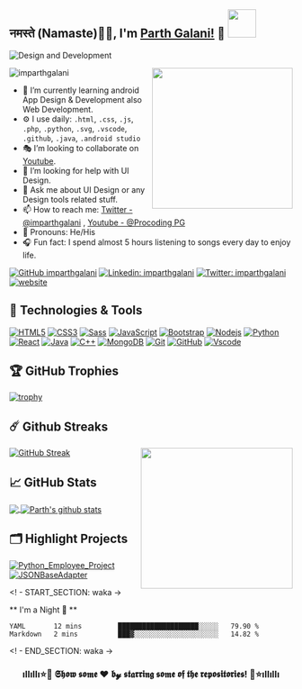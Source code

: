 ## नमस्ते (Namaste)🙏🏻, I'm [Parth Galani!](http://parthgalani.me) 👋 <img src="https://media.giphy.com/media/12oufCB0MyZ1Go/giphy.gif" width="50">



![Design and Development](https://github.com/imparthgalani/imparthgalani/blob/master/img/imparthgalani.png)

<a href="https://procodingpg.live/"><img src="https://github.com/imparthgalani/imparthgalani/blob/master/img/python.png" align="right" height="250" /></a>

<p align="left"> <img src="https://komarev.com/ghpvc/?username=imparthgalani&label=Profile View's&color=blueviolet&style=plastic" alt="imparthgalani" /> </p>

- 📲 I’m currently learning android App Design & Development also Web Development.
- ⚙️ I use daily: `.html`, `.css`, `.js`, `.php`, `.python`,  `.svg`, `.vscode`, `.github`, `.java`, `.android studio`
- 🎭 I’m looking to collaborate on [Youtube](https://www.youtube.com/channel/UCs8YuffktnbeZiHfPwQ2A9g).
- 🤔 I’m looking for help with UI Design.
- 💬 Ask me about UI Design or any Design tools related stuff.
- 📫 How to reach me: [Twitter - @imparthgalani](https://twitter.com/imparthgalani) , [Youtube - @Procoding PG](https://www.youtube.com/channel/UCs8YuffktnbeZiHfPwQ2A9g)
- 🤵 Pronouns: He/His
- 🎧 Fun fact: I spend almost 5 hours listening to songs every day to enjoy life.



[![GitHub imparthgalani](https://img.shields.io/github/followers/imparthgalani?label=follow&style=social)](https://github.com/imparthgalani)
[![Linkedin: imparthgalani](https://img.shields.io/badge/-imparthgalani-blue?style=flat-square&logo=Linkedin&logoColor=white&link=https://www.linkedin.com/in/imparthgalani/)](https://www.linkedin.com/in/imparthgalani/)
[![Twitter: imparthgalani](https://img.shields.io/twitter/follow/imparthgalani?style=social)](https://twitter.com/imparthgalani)
[![website](https://img.shields.io/badge/PortfolioWebsite-parthgalani.me-2648ff?style=flat-square&logo=google-chrome)](http://parthgalani.me/)


## 🔧 Technologies & Tools

[![HTML5](https://img.shields.io/badge/-HTML5-E34F26?style=flat-square&logo=html5&logoColor=white)](https://www.w3schools.com/html/)
[![CSS3](https://img.shields.io/badge/-CSS3-1572B6?style=flat-square&logo=css3)](https://www.w3schools.com/css/)
[![Sass](https://img.shields.io/badge/-Sass-CC6699?style=flat-square&logo=sass&logoColor=white)](https://www.w3schools.com/sass/)
[![JavaScript](https://img.shields.io/badge/-JavaScript-black?style=flat-square&logo=javascript)](https://www.w3schools.com/js/)
[![Bootstrap](https://img.shields.io/badge/-Bootstrap-563D7C?style=flat-square&logo=bootstrap)](https://getbootstrap.com/docs/5.0/getting-started/introduction/)
[![Nodejs](https://img.shields.io/badge/-Nodejs-black?style=flat-square&logo=Node.js)](https://nodejs.org/en/docs/guides/)
[![Python](https://img.shields.io/badge/-Python-black?style=flat-square&logo=Python)](https://www.w3schools.com/python/)
[![React](https://img.shields.io/badge/-React-black?style=flat-square&logo=react)](https://www.w3schools.com/react/)
[![Java](https://img.shields.io/badge/-java-E34A86?style=flat-square&logo=java)](https://www.w3schools.com/java/)
[![C++](https://img.shields.io/badge/-C++-00599C?style=flat-square&logo=c)](https://www.w3schools.com/cpp/)
[![MongoDB](https://img.shields.io/badge/-MongoDB-black?style=flat-square&logo=mongodb)](https://www.tutorialspoint.com/mongodb/)
[![Git](https://img.shields.io/badge/-Git-black?style=flat-square&logo=git)](https://git-scm.com/)
[![GitHub](https://img.shields.io/badge/-GitHub-181717?style=flat-square&logo=github)](https://lab.github.com/)
[![Vscode](https://img.shields.io/badge/-VSCode-blue?style=flat-square&logo=visual-studio-code&logoColor=white)](https://code.visualstudio.com/)

## 🏆 GitHub Trophies

[![trophy](https://github-profile-trophy.vercel.app/?username=imparthgalani&column=7&margin-w=10)](https://github.com/imparthgalani)


## ☄️ Github Streaks

<a href="https://procodingpg.live/"><img src="https://github.com/imparthgalani/imparthgalani/blob/master/img/computer.png" align="right" height="250" width="270" /></a>

[![GitHub Streak](https://github-readme-streak-stats.herokuapp.com/?user=imparthgalani&theme=dark)](https://github.com/imparthgalani/github-readme-streak-stats)

## &#x1f4c8; GitHub Stats

<a href="https://github.com/imparthgalani">
  <img align="center" src="https://github-readme-stats.vercel.app/api/top-langs/?username=imparthgalani&theme=dark&hide_langs_below=1" />
</a>
<a href="https://github.com/imparthgalani">
 <img align="center" src="https://github-readme-stats.vercel.app/api?username=imparthgalani&show_icons=true&theme=dark&line_height=27" alt="Parth's github stats"/>
</a>

## 🗂️ Highlight Projects

<a href="https://github.com/imparthgalani/Python_Employee_Project">
  <img align="center" src="https://github-readme-stats.vercel.app/api/pin/?username=imparthgalani&repo=Python_Employee_Project&show_icons=true&line_height=27&title_color=6aa6f8&text_color=8a919a&icon_color=6aa6f8&bg_color=0e1116" alt="Python_Employee_Project" />
</a>

<a href="https://github.com/imparthgalani/JSONBaseAdapter">
  <img align="center" src="https://github-readme-stats.vercel.app/api/pin/?username=imparthgalani&repo=JSONBaseAdapter&show_icons=true&line_height=27&title_color=6aa6f8&text_color=8a919a&icon_color=6aa6f8&bg_color=0e1116" alt="JSONBaseAdapter" />
</a>




<! - START_SECTION: waka ->

** I'm a Night 🦉 ** 
<!--START_SECTION:waka-->
```text
YAML       12 mins         ████████████████████░░░░░   79.90 % 
Markdown   2 mins          ███▓░░░░░░░░░░░░░░░░░░░░░   14.82 % 
```
<!--END_SECTION:waka-->

<! - END_SECTION: waka ->

<div align="center">

### ıllıllı⭐🌟 𝕾𝖍𝖔𝖜 𝖘𝖔𝖒𝖊 ❤️ 𝖇𝔂 𝖘𝖙𝖆𝖗𝖗𝖎𝖓𝖌 𝖘𝖔𝖒𝖊 𝖔𝖋 𝖙𝖍𝖊 𝖗𝖊𝖕𝖔𝖘𝖎𝖙𝖔𝖗𝖎𝖊𝖘! 🌟⭐ıllıllı

</div>

